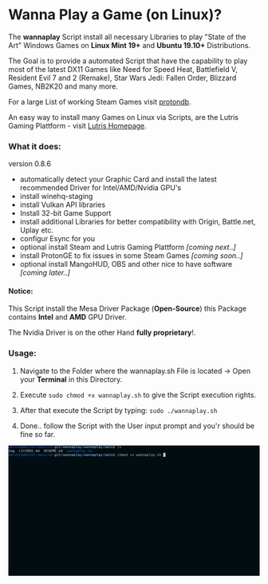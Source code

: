 # Wanna Play a Game (on Linux)?

The **wannaplay** Script install all necessary Libraries to play "State of the Art" Windows Games on **Linux Mint 19+** and **Ubuntu 19.10+** Distributions.

The Goal is to provide a automated Script that have the capability to play most of the latest DX11 Games like Need for Speed Heat, Battlefield V, Resident Evil 7 and 2 (Remake), Star Wars Jedi: Fallen Order, Blizzard Games, NB2K20 and many more.

For a large List of working Steam Games visit [protondb](https://www.protondb.com/).

An easy way to install many Games on Linux via Scripts, are the Lutris Gaming Plattform - visit [Lutris Homepage](https://lutris.net/).


### What it does:
version 0.8.6 

- automatically detect your Graphic Card and install the latest recommended Driver for Intel/AMD/Nvidia GPU's
- install winehq-staging
- install Vulkan API libraries
- Install 32-bit Game Support
- install additional Libraries for better compatibility with Origin, Battle.net, Uplay etc.
- configur Esync for you
- optional install Steam and Lutris Gaming Plattform *[coming next..]*
- install ProtonGE to fix issues in some Steam Games *[coming soon..]*
- optional install MangoHUD, OBS and other nice to have software *[coming later..]*


#### Notice:

This Script install the Mesa Driver Package (**Open-Source**) this Package contains **Intel** and **AMD** GPU Driver.

The Nvidia Driver is on the other Hand **fully proprietary**!.


### Usage:

1) Navigate to the Folder where the wannaplay.sh File is located -> Open your **Terminal** in this Directory.

2) Execute ``sudo chmod +x wannaplay.sh`` to give the Script execution rights.

3) After that execute the Script by typing: ``sudo ./wannaplay.sh``

4) Done.. follow the Script with the User input prompt and you'r should be fine so far.

![Script in Aktion gif here](img/startthescript.gif)
